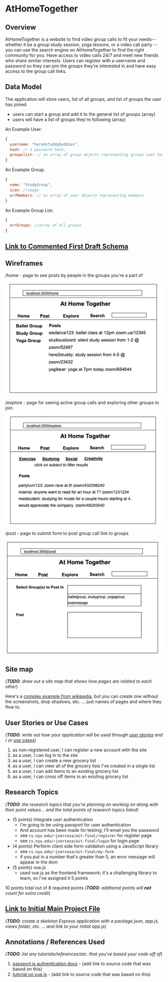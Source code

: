 # AtHomeTogether

## Overview

AtHomeTogether is a website to find video group calls to fit your needs-- whether it be a group study session, yoga lessons, or a video call party -- you can use the search engine on AtHomeTogether to find the right community for you. Have access to video calls 24/7 and meet new friends who share similar interests. Users can register with a username and password so they can join the groups they're interested in and have easy access to the group call links. 

## Data Model

The application will store users, list of all groups, and list of groups the user has joined

* users can start a group and add it to the general list of groups (array)
* users will have a list of groups they're following (array)


An Example User:

```javascript
{
  username: "here4studdybuddies",
  hash: // a password hash,
  groupslist: // an array of group objects representing groups user has joined
}
```

An Example Group:

```javascript
{
  name: "StudyGroup",
  icon: //image 
  arrMembers: // an array of user objects representing members
}
```

An Example Group List:

```javascript
{
  arrGroups: //array of all groups
}
```


## [Link to Commented First Draft Schema](db.js) 

## Wireframes

/home - page to see posts by people in the groups you're a part of

![home](documents/home.png)

/explore - page for seeing active group calls and exploring other groups to join

![explore](documents/explore.png)

/post - page to submit form to post group call link to groups

![post](documents/post.png)

## Site map

(___TODO__: draw out a site map that shows how pages are related to each other_)

Here's a [complex example from wikipedia](https://upload.wikimedia.org/wikipedia/commons/2/20/Sitemap_google.jpg), but you can create one without the screenshots, drop shadows, etc. ... just names of pages and where they flow to.

## User Stories or Use Cases

(___TODO__: write out how your application will be used through [user stories](http://en.wikipedia.org/wiki/User_story#Format) and / or [use cases](https://www.mongodb.com/download-center?jmp=docs&_ga=1.47552679.1838903181.1489282706#previous)_)

1. as non-registered user, I can register a new account with the site
2. as a user, I can log in to the site
3. as a user, I can create a new grocery list
4. as a user, I can view all of the grocery lists I've created in a single list
5. as a user, I can add items to an existing grocery list
6. as a user, I can cross off items in an existing grocery list

## Research Topics

(___TODO__: the research topics that you're planning on working on along with their point values... and the total points of research topics listed_)

* (5 points) Integrate user authentication
    * I'm going to be using passport for user authentication
    * And account has been made for testing; I'll email you the password
    * see <code>cs.nyu.edu/~jversoza/ait-final/register</code> for register page
    * see <code>cs.nyu.edu/~jversoza/ait-final/login</code> for login page
* (4 points) Perform client side form validation using a JavaScript library
    * see <code>cs.nyu.edu/~jversoza/ait-final/my-form</code>
    * if you put in a number that's greater than 5, an error message will appear in the dom
* (5 points) vue.js
    * used vue.js as the frontend framework; it's a challenging library to learn, so I've assigned it 5 points

10 points total out of 8 required points (___TODO__: addtional points will __not__ count for extra credit_)


## [Link to Initial Main Project File](app.js) 

(___TODO__: create a skeleton Express application with a package.json, app.js, views folder, etc. ... and link to your initial app.js_)

## Annotations / References Used

(___TODO__: list any tutorials/references/etc. that you've based your code off of_)

1. [passport.js authentication docs](http://passportjs.org/docs) - (add link to source code that was based on this)
2. [tutorial on vue.js](https://vuejs.org/v2/guide/) - (add link to source code that was based on this)

